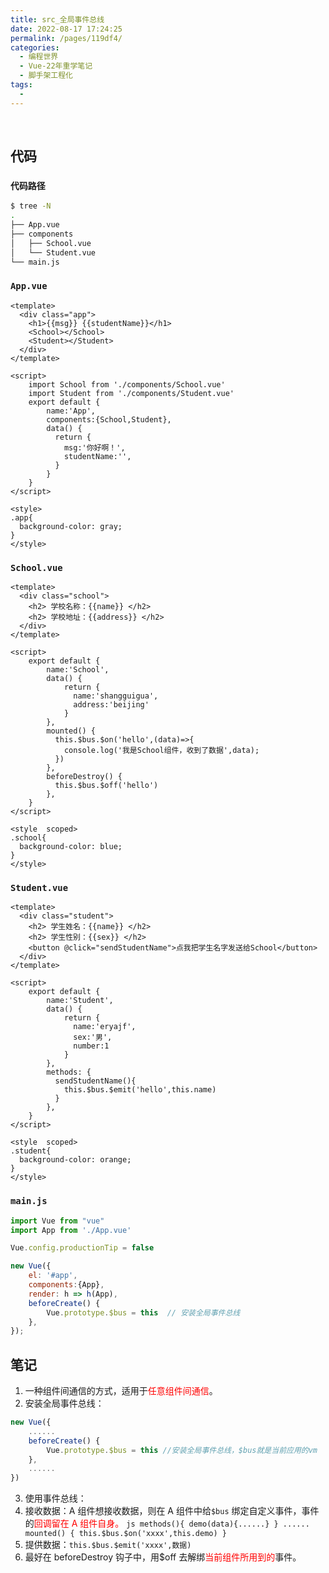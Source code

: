 ```yaml
---
title: src_全局事件总线
date: 2022-08-17 17:24:25
permalink: /pages/119df4/
categories:
  - 编程世界
  - Vue-22年重学笔记
  - 脚手架工程化
tags:
  -
---
```


<br><ArticleTopAd></ArticleTopAd>


## 代码

### ` 代码路径 `

```sh
$ tree -N
.
├── App.vue
├── components
│   ├── School.vue
│   └── Student.vue
└── main.js
```

### `App.vue`

```vue
<template>
  <div class="app">
    <h1>{{msg}} {{studentName}}</h1>
    <School></School>
    <Student></Student>
  </div>
</template>

<script>
    import School from './components/School.vue'
    import Student from './components/Student.vue'
    export default {
        name:'App',
        components:{School,Student},
        data() {
          return {
            msg:'你好啊！',
            studentName:'',
          }
        }
    }
</script>

<style>
.app{
  background-color: gray;
}
</style>
```

### `School.vue`

```vue
<template>
  <div class="school">
    <h2> 学校名称：{{name}} </h2>
    <h2> 学校地址：{{address}} </h2>
  </div>
</template>

<script>
    export default {
        name:'School',
        data() {
            return {
              name:'shangguigua',
              address:'beijing'
            }
        },
        mounted() {
          this.$bus.$on('hello',(data)=>{
            console.log('我是School组件，收到了数据',data);
          })
        },
        beforeDestroy() {
          this.$bus.$off('hello')
        },
    }
</script>

<style  scoped>
.school{
  background-color: blue;
}
</style>
```

### `Student.vue`

```vue
<template>
  <div class="student">
    <h2> 学生姓名：{{name}} </h2>
    <h2> 学生性别：{{sex}} </h2>
    <button @click="sendStudentName">点我把学生名字发送给School</button>
  </div>
</template>

<script>
    export default {
        name:'Student',
        data() {
            return {
              name:'eryajf',
              sex:'男',
              number:1
            }
        },
        methods: {
          sendStudentName(){
            this.$bus.$emit('hello',this.name)
          }
        },
    }
</script>

<style  scoped>
.student{
  background-color: orange;
}
</style>
```

### `main.js`

```js
import Vue from "vue"
import App from './App.vue'

Vue.config.productionTip = false

new Vue({
    el: '#app',
    components:{App},
    render: h => h(App),
    beforeCreate() {
        Vue.prototype.$bus = this  // 安装全局事件总线
    },
});
```

## 笔记

1.  一种组件间通信的方式，适用于<span style="color: red">任意组件间通信</span>。
2.  安装全局事件总线：
   ```js
   new Vue({
       ......
       beforeCreate() {
           Vue.prototype.$bus = this //安装全局事件总线，$bus就是当前应用的vm
       },
       ......
   })
   ```
3.  使用事件总线：
   1.  接收数据：A 组件想接收数据，则在 A 组件中给`$bus` 绑定自定义事件，事件的<span style="color: red">回调留在 A 组件自身。</span>
      ```js
      methods(){
        demo(data){......}
      }
      ......
      mounted() {
        this.$bus.$on('xxxx',this.demo)
      }
      ```
   2.  提供数据：`this.$bus.$emit('xxxx',数据)`
4.  最好在 beforeDestroy 钩子中，用$off 去解绑<span style="color: red">当前组件所用到的</span>事件。


<br><ArticleTopAd></ArticleTopAd>
